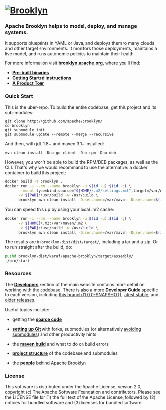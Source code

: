 
# [![**Brooklyn**](https://brooklyn.apache.org/style/img/apache-brooklyn-logo-244px-wide.png)](http://brooklyn.apache.org/)

### Apache Brooklyn helps to model, deploy, and manage systems.

It supports blueprints in YAML or Java, and deploys them to many clouds and other target environments.
It monitors those deployments, maintains a live model, and runs autonomic policies to maintain their health.

For more information visit **[brooklyn.apache.org]( https://brooklyn.apache.org/ )**,
where you'll find:
* **[ Pre-built binaries ]( https://brooklyn.apache.org/download/ )**
* **[ Getting Started instructions ]( https://brooklyn.apache.org/v/latest/start/running.html )**
* **[ A Product Tour ](https://brooklyn.apache.org/learnmore/)**


### Quick Start

This is the uber-repo. To build the entire codebase,
get this project and its sub-modules:

    git clone http://github.com/apache/brooklyn/
    cd brooklyn
    git submodule init
    git submodule update --remote --merge --recursive

And then, with jdk 1.8+ and maven 3.1+ installed:

    mvn clean install -Dno-go-client -Dno-rpm -Dno-deb

However, you won't be able to build the RPM/DEB packages, as well as the CLI. That's why we would recommand to use the
alternative: a docker container to build this project:

```bash
docker build -t brooklyn .
docker run -i --rm --name brooklyn -u $(id -u):$(id -g) \
      --mount type=bind,source="${HOME}/.m2/settings.xml",target=/var/maven/.m2/settings.xml,readonly \
      -v ${PWD}:/usr/build -w /usr/build \
      brooklyn mvn clean install -Duser.home=/var/maven -Duser.name=$(id -un)
```

You can speed this up by using your local .m2 cache:
```bash
docker run -i --rm --name brooklyn -u $(id -u):$(id -g) \
      -v ${HOME}/.m2:/var/maven/.m2 \
      -v ${PWD}:/usr/build -w /usr/build \
      brooklyn mvn clean install -Duser.home=/var/maven -Duser.name=$(id -un)
```

The results are in `brooklyn-dist/dist/target/`, including a tar and a zip.
Or to run straight after the build, do:

```bash
pushd brooklyn-dist/karaf/apache-brooklyn/target/assembly/
./bin/start
```


### Resources

<!--- BROOKLYN_VERSION_BELOW -->
The **[Developers](https://brooklyn.apache.org/developers/)** section of the main website contains more detail on working with the codebase. There is also a more **Developer Guide** specific to each version, including [this branch (1.0.0-SNAPSHOT)](https://brooklyn.apache.org/v/1.0.0-SNAPSHOT/dev/), [latest stable](https://brooklyn.apache.org/v/latest/dev/), and [older releases](https://brooklyn.apache.org/meta/versions.html).

Useful topics include:

* getting the **[source code](https://brooklyn.apache.org/developers/code/)**

* **[setting up Git](https://brooklyn.apache.org/developers/code/git-more.html)** with forks, submodules (or alternatively [avoiding submodules](https://brooklyn.apache.org/developers/code/git-more.html#not-using-submodules)) and other productivity hints

* the **[maven build](http://brooklyn.apache.org/v/latest/dev/env/maven-build.html)** and what to do on build errors

<!--- BROOKLYN_VERSION_BELOW -->
* **[project structure](https://brooklyn.apache.org/v/1.0.0-SNAPSHOT/dev/code/structure.html)** of the codebase and submodules

* the **[people](https://brooklyn.apache.org/community/)** behind Apache Brooklyn

### License

This software is distributed under the Apache License, version 2.0, copyright (c) The Apache Software Foundation and contributors. Please see the LICENSE file for (1) the full text of the Apache License, followed by (2) notices for bundled software and (3) licenses for bundled software.
